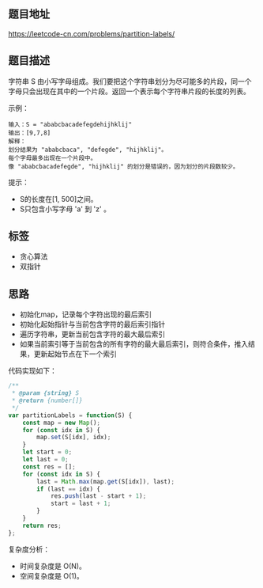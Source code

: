 ## 题目地址

https://leetcode-cn.com/problems/partition-labels/

## 题目描述

字符串 S 由小写字母组成。我们要把这个字符串划分为尽可能多的片段，同一个字母只会出现在其中的一个片段。返回一个表示每个字符串片段的长度的列表。

示例：
```
输入：S = "ababcbacadefegdehijhklij"
输出：[9,7,8]
解释：
划分结果为 "ababcbaca", "defegde", "hijhklij"。
每个字母最多出现在一个片段中。
像 "ababcbacadefegde", "hijhklij" 的划分是错误的，因为划分的片段数较少。
```

提示：

- S的长度在[1, 500]之间。
- S只包含小写字母 'a' 到 'z' 。

## 标签

- 贪心算法
- 双指针

## 思路

- 初始化map，记录每个字符出现的最后索引
- 初始化起始指针与当前包含字符的最后索引指针
- 遍历字符串，更新当前包含字符的最大最后索引
- 如果当前索引等于当前包含的所有字符的最大最后索引，则符合条件，推入结果，更新起始节点在下一个索引

代码实现如下：
```javascript
/**
 * @param {string} S
 * @return {number[]}
 */
var partitionLabels = function(S) {
    const map = new Map();
    for (const idx in S) {
        map.set(S[idx], idx);
    }
    let start = 0;
    let last = 0;
    const res = [];
    for (const idx in S) {
        last = Math.max(map.get(S[idx]), last);
        if (last == idx) {
            res.push(last - start + 1);
            start = last + 1;
        }
    }
    return res;
};
```

复杂度分析：

- 时间复杂度是 O(N)。
- 空间复杂度是 O(1)。
